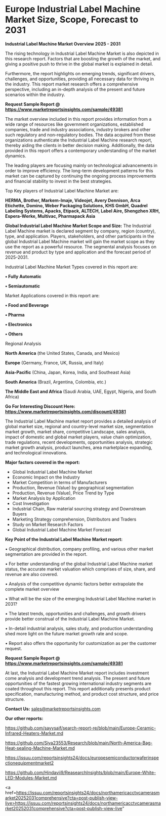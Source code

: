 # Europe Industrial Label Machine Market Size, Scope, Forecast to 2031

<Strong> Industrial Label Machine Market Overview 2025 - 2031</strong>

The rising technology in Industrial Label Machine Market is also depicted in this research report. Factors that are boosting the growth of the market, and giving a positive push to thrive in the global market is explained in detail.

Furthermore, the report highlights on emerging trends, significant drivers, challenges, and opportunities, providing all necessary data for thriving in the industry. This report market research offers a comprehensive perspective, including an in-depth analysis of the present and future scenarios within the industry.

<strong>Request Sample Report @ <a href=https://www.marketreportsinsights.com/sample/49381>https://www.marketreportsinsights.com/sample/49381</a></strong>

The market overview included in this report provides information from a wide range of resources like government organizations, established companies, trade and industry associations, industry brokers and other such regulatory and non-regulatory bodies. The data acquired from these organizations authenticate the Industrial Label Machine research report, thereby aiding the clients in better decision making. Additionally, the data provided in this report offers a contemporary understanding of the market dynamics.

The leading players are focusing mainly on technological advancements in order to improve efficiency. The long-term development patterns for this market can be captured by continuing the ongoing process improvements and financial stability to invest in the best strategies.

Top Key players of Industrial Label Machine Market are:

<strong>HERMA, Brother, Markem-Imaje, Videojet, Avery Dennison, Arca Etichette, Domino, Weber Packaging Solutions, KHS GmbH, Quadrel Labeling Systems, Apacks, Etipack, ALTECH, Label Aire, Shengzhen XRH, Espera-Werke, Multivac, Pharmapack Asia</strong>

<strong><b>Global Industrial Label Machine Market Scope and Size:</b></strong>
The Industrial Label Machine market is declared segment by company, region (country), type, and application. Players, stakeholders, and other participants in the global Industrial Label Machine market will gain the market scope as they use the report as a powerful resource. The segmental analysis focuses on revenue and product by type and application and the forecast period of 2025-2031.

Industrial Label Machine Market Types covered in this report are:

<strong>•  Fully Automatic

•  Semiautomatic</strong>

Market Applications covered in this report are:

<strong>•  Food and Beverage

•  Pharma

•  Electronics

•  Others</strong> 

Regional Analysis

<strong>North America</strong> (the United States, Canada, and Mexico)

<strong>Europe</strong> (Germany, France, UK, Russia, and Italy)

<strong>Asia-Pacific</strong> (China, Japan, Korea, India, and Southeast Asia)

<strong>South America</strong> (Brazil, Argentina, Colombia, etc.)

<strong>The Middle East and Africa</strong> (Saudi Arabia, UAE, Egypt, Nigeria, and South Africa)

<strong>Go For Interesting Discount Here: <a href=https://www.marketreportsinsights.com/discount/49381>https://www.marketreportsinsights.com/discount/49381</a></strong>

The Industrial Label Machine market report provides a detailed analysis of global market size, regional and country-level market size, segmentation market growth, market share, competitive Landscape, sales analysis, impact of domestic and global market players, value chain optimization, trade regulations, recent developments, opportunities analysis, strategic market growth analysis, product launches, area marketplace expanding, and technological innovations.

<strong><b>Major factors covered in the report:</b></strong>
<ul>
  <li>Global Industrial Label Machine Market </li>
  <li>Economic Impact on the Industry</li>
  <li>Market Competition in terms of Manufacturers</li>
  <li>Production, Revenue (Value) by geographical segmentation</li>
  <li>Production, Revenue (Value), Price Trend by Type</li>
  <li>Market Analysis by Application</li>
  <li>Cost Investigation</li>
  <li>Industrial Chain, Raw material sourcing strategy and Downstream Buyers</li>
  <li>Marketing Strategy comprehension, Distributors and Traders</li>
  <li>Study on Market Research Factors</li>
  <li>Global Industrial Label Machine Market Forecast</li>
</ul>

<strong><b>Key Point of the Industrial Label Machine Market report:</b></strong>

• Geographical distribution, company profiling, and various other market segmentation are provided in the report.

• For better understanding of the global Industrial Label Machine market status, the accurate market valuation which comprises of size, share, and revenue are also covered.

• Analysis of the competitive dynamic factors better extrapolate the complete market overview

• What will be the size of the emerging Industrial Label Machine market in 2031?

• The latest trends, opportunities and challenges, and growth drivers provide better construal of the Industrial Label Machine Market.

• In-detail industrial analysis, sales study, and production understanding shed more light on the future market growth rate and scope.

• Report also offers the opportunity for customization as per the customer request.

<strong>Request Sample Report @ <a href=https://www.marketreportsinsights.com/sample/49381>https://www.marketreportsinsights.com/sample/49381</a></strong>

At last, the Industrial Label Machine Market report includes investment come analysis and development trend analysis. The present and future opportunities of the fastest growing international industry segments are coated throughout this report. This report additionally presents product specification, manufacturing method, and product cost structure, and price structure.

<strong>Contact Us:</strong>
sales@marketreportsinsights.com

<strong>Our other reports:</strong>

<a href=https://github.com/sayysaif/search-report-re/blob/main/Europe-Ceramic-Infrared-Heaters-Market.md>https://github.com/sayysaif/search-report-re/blob/main/Europe-Ceramic-Infrared-Heaters-Market.md</a>

<a href=https://github.com/Siya23553/Research/blob/main/North-America-Bag-Heat-sealing-Machine-Market.md>https://github.com/Siya23553/Research/blob/main/North-America-Bag-Heat-sealing-Machine-Market.md</a>

<a href=https://issuu.com/reportsinsights24/docs/europesemiconductorwaferinspectionequipmentmarket2>https://issuu.com/reportsinsights24/docs/europesemiconductorwaferinspectionequipmentmarket2</a>

<a href=https://github.com/Hindavii9/ReasearchInsights/blob/main/Europe-White-LED-Modules-Market.md>https://github.com/Hindavii9/ReasearchInsights/blob/main/Europe-White-LED-Modules-Market.md</a>

<a href=https://issuu.com/reportsinsights24/docs/northamericacctvcamerasmarket20252031comprehensive?cta=post-publish-view-live>https://issuu.com/reportsinsights24/docs/northamericacctvcamerasmarket20252031comprehensive?cta=post-publish-view-live</a>"
